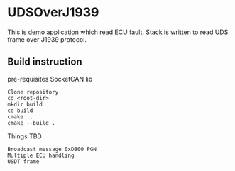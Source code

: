 # UDSOverJ1939
This is demo application which read ECU fault.
Stack is written to read UDS frame over J1939 protocol.

## Build instruction
pre-requisites
SocketCAN lib
    
    Clone repository
    cd <root-dir>
    mkdir build
    cd build
    cmake ..
    cmake --build .

Things TBD

    Broadcast message 0xDB00 PGN
    Multiple ECU handling
    USDT frame

